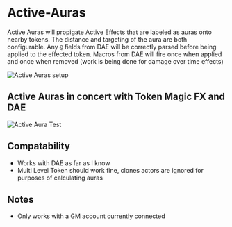 # Active-Auras

Active Auras will propigate Active Effects that are labeled as auras onto nearby tokens. 
The distance and targeting of the aura are both configurable.
Any ```@``` fields from DAE will be correctly parsed before being applied to the effected token.
Macros from DAE will fire once when applied and once when removed (work is being done for damage over time effects)


![Active Auras setup](https://github.com/kandashi/Active-Auras/blob/main/Images/Active%20Auras%20AE.PNG)

## Active Auras in concert with Token Magic FX and DAE
![Active Aura Test](https://github.com/kandashi/Active-Auras/blob/main/Images/ActiveAuras%20test2.gif)
## Compatability
- Works with DAE as far as I know
- Multi Level Token should work fine, clones actors are ignored for purposes of calculating auras


## Notes
- Only works with a GM account currently connected